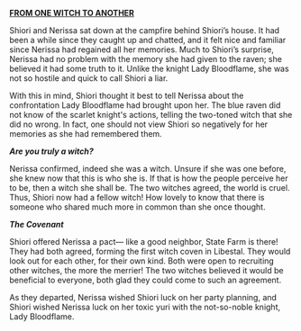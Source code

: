 <!-- title: From One Witch to Another -->

**[FROM ONE WITCH TO ANOTHER](https://youtu.be/FlPFFE5_X3Y?t=3624)**

Shiori and Nerissa sat down at the campfire behind Shiori’s house. It had been a while since they caught up and chatted, and it felt nice and familiar since Nerissa had regained all her memories. Much to Shiori’s surprise, Nerissa had no problem with the memory she had given to the raven; she believed it had some truth to it. Unlike the knight Lady Bloodflame, she was not so hostile and quick to call Shiori a liar. 

With this in mind, Shiori thought it best to tell Nerissa about the confrontation Lady Bloodflame had brought upon her. The blue raven did not know of the scarlet knight's actions, telling the two-toned witch that she did no wrong. In fact, one should not view Shiori so negatively for her memories as she had remembered them. 

***Are you truly a witch?***

Nerissa confirmed, indeed she was a witch. Unsure if she was one before, she knew now that this is who she is. If that is how the people perceive her to be, then a witch she shall be. The two witches agreed, the world is cruel. Thus, Shiori now had a fellow witch! How lovely to know that there is someone who shared much more in common than she once thought. 

***The Covenant***

Shiori offered Nerissa a pact— like a good neighbor, State Farm is there! They had both agreed, forming the first witch coven in Libestal. They would look out for each other, for their own kind. Both were open to recruiting other witches, the more the merrier! The two witches believed it would be beneficial to everyone, both glad they could come to such an agreement. 

As they departed, Nerissa wished Shiori luck on her party planning, and Shiori wished Nerissa luck on her toxic yuri with the not-so-noble knight, Lady Bloodflame.